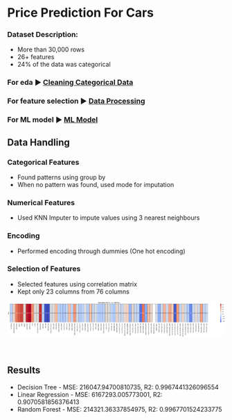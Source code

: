 # Price Prediction For Cars

### Dataset Description:
- More than 30,000 rows
- 26+ features
- 24% of the data was categorical

### For eda ▶️ [Cleaning Categorical Data](clean_cat.ipynb)

### For feature selection ▶️ [Data Processing](data.ipynb)

### For ML model ▶️ [ML Model](model.ipynb)


## Data Handling 

### Categorical Features 
- Found patterns using group by
- When no pattern was found, used mode for imputation


### Numerical Features
- Used KNN Imputer to impute values using 3 nearest neighbours

### Encoding 
- Performed encoding through dummies (One hot encoding)

### Selection of Features
- Selected features using correlation matrix
- Kept only 23 columns from 76 columns

![alt text](image.png)

<br/>

## Results
- Decision Tree - MSE: 216047.94700810735, R2: 0.9967441326096554 
- Linear Regression - MSE: 6167293.005773001, R2: 0.9070581856376413
- Random Forest - MSE: 214321.36337854975, R2: 0.9967701524233775